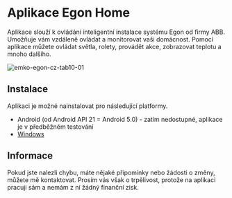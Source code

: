 # Aplikace Egon Home
Aplikace slouží k ovládání inteligentní instalace systému Egon od firmy ABB. Umožňuje vám vzdáleně ovládat a monitorovat vaši domácnost. Pomocí aplikace můžete ovládat světla, rolety, provádět akce, zobrazovat teplotu a mnoho dalšího.

![emko-egon-cz-tab10-01](https://github.com/user-attachments/assets/3014094d-0f96-45f8-bde4-a1d480ccf869)

## Instalace
Aplikaci je možné nainstalovat pro následující platformy.
- Android (od Android API 21 = Android 5.0) - zatím nedostupné, aplikace je v předběžném testování
- [Windows](https://github.com/fandau1/egon-control-builds/releases)


## Informace
Pokud jste nalezli chybu, máte nějaké připomínky nebo žádosti o změny, můžete mě kontaktovat. Prosím vás však o trpělivost, protože na aplikaci pracuji sám a nemám z ní žádný finanční zisk.

